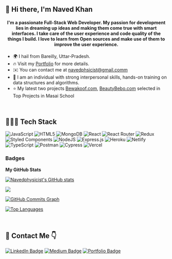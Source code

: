 ## 👋 Hi there, I'm Naved Khan

<h4 align="center">I'm a passionate Full-Stack Web Developer. My passion for development lies in dreaming up ideas and making them come true with smart interfaces. I take care of the user experience and code quality of the things I build. I love to learn from Open sources and make use of them to improve the user experience.</h4>


* 🌍  I hail from Bareilly, Uttar-Pradesh.
* 🔥  Visit my [Portfolio](https://naved-khan-portfolio.netlify.app/#/) for more details.
* ✉️  You can contact me at [navedphsicist@gmail.comm](mailto:navedphysicist@gmail.com)
* 🧠 I am an individual with strong interpersonal skills, hands-on training on data structures and algorithms.
* ⭐ My latest two projects [Bewakoof.com](https://heady-rabbits-8957.vercel.app/), [BeautyBebo.com](https://gleaming-hotteok-a2ad5e.netlify.app/) selected in Top      Projects in Masai School
<br />

## 👨🏻‍💻 Tech Stack
![JavaScript](https://img.shields.io/badge/javascript-%23323330.svg?style=for-the-badge&logo=javascript&logoColor=%23F7DF1E) ![HTML5](https://img.shields.io/badge/html5-%23E34F26.svg?style=for-the-badge&logo=html5&logoColor=white) ![MongoDB](https://img.shields.io/badge/MongoDB-%234ea94b.svg?style=for-the-badge&logo=mongodb&logoColor=white) ![React](https://img.shields.io/badge/react-%2320232a.svg?style=for-the-badge&logo=react&logoColor=%2361DAFB) ![React Router](https://img.shields.io/badge/React_Router-CA4245?style=for-the-badge&logo=react-router&logoColor=white) ![Redux](https://img.shields.io/badge/redux-%23593d88.svg?style=for-the-badge&logo=redux&logoColor=white) ![Styled Components](https://img.shields.io/badge/styled--components-DB7093?style=for-the-badge&logo=styled-components&logoColor=white) ![NodeJS](https://img.shields.io/badge/node.js-6DA55F?style=for-the-badge&logo=node.js&logoColor=white) ![Express.js](https://img.shields.io/badge/express.js-%23404d59.svg?style=for-the-badge&logo=express&logoColor=%2361DAFB) ![Heroku](https://img.shields.io/badge/heroku-%23430098.svg?style=for-the-badge&logo=heroku&logoColor=white) ![Netlify](https://img.shields.io/badge/netlify-%23000000.svg?style=for-the-badge&logo=netlify&logoColor=#00C7B7) ![TypeScript](https://img.shields.io/badge/typescript-%23007ACC.svg?style=for-the-badge&logo=typescript&logoColor=white) ![Postman](https://img.shields.io/badge/Postman-FF6C37?style=for-the-badge&logo=postman&logoColor=white)
![Cypress](https://img.shields.io/badge/Cypress-23272c?style=for-the-badge&logo=Cypress&logoColor=white)
![Vercel](https://img.shields.io/badge/Vercel-000000?style=for-the-badge&logo=Vercel&logoColor=white)

### Badges
  
<b>My GitHub Stats</b>
  
<a href="http://www.github.com/Navedphysicist"><img src="https://github-readme-stats.vercel.app/api?username=Navedphysicist&show_icons=true&hide=&count_private=true&title_color=0891b2&text_color=ffffff&icon_color=0891b2&bg_color=000000&hide_border=true&show_icons=true" alt="Navedphysicist's GitHub stats" /></a>

<a href="http://www.github.com/Navedphysicist"><img src="https://github-readme-streak-stats.herokuapp.com/?user=Navedphysicist&stroke=ffffff&background=000000&ring=0891b2&fire=0891b2&currStreakNum=ffffff&currStreakLabel=0891b2&sideNums=ffffff&sideLabels=ffffff&dates=ffffff&hide_border=true" /></a>

<a href="http://www.github.com/Navedphysicist"><img src="https://activity-graph.herokuapp.com/graph?username=Navedphysicist&bg_color=000000&color=ffffff&line=0891b2&point=ffffff&area_color=000000&area=true&hide_border=true&custom_title=GitHub%20Commits%20Graph" alt="GitHub Commits Graph" /></a>

<a href="https://github.com/Navedphysicist" align="left"><img src="https://github-readme-stats.vercel.app/api/top-langs/?username=Navedphysicist&langs_count=10&title_color=0891b2&text_color=ffffff&icon_color=0891b2&bg_color=000000&hide_border=true&locale=en&custom_title=Top%20%Languages" alt="Top Languages" /></a>

<br/>

## 📩 Contact Me 👇

[![LinkedIn Badge](https://img.shields.io/badge/LinkedIn--informational?style=flat&logo=linkedin&logoColor=lightblue&color=crimson)](https://www.linkedin.com/in/naved-khan-093167137/)
[![Medium Badge](https://img.shields.io/badge/Medium--informational?style=flat&logo=medium&logoColor=white&color=yellow)](https://medium.com/@navedphysicist)
[![Portfolio Badge](https://img.shields.io/badge/Portfolio--informational?style=flat&logo=portfolio&logoColor=white&color=blue)](https://naved-khan-portfolio.netlify.app/#/)

